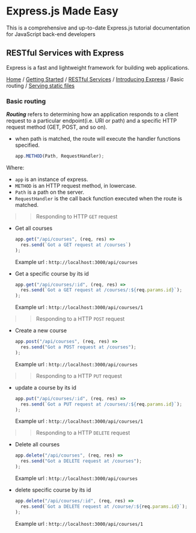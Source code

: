 # Express.js Made Easy

This is a comprehensive and up-to-date Express.js tutorial documentation for JavaScript back-end developers

## RESTful Services with Express

Express is a fast and lightweight framework for building web applications.

[Home](../README.md) / [Getting Started](./getting-started.md) / [RESTful Services](./restful-intro.md) / [Introducing Express](./express-intro.md) / Basic routing / [Serving static files](./serving-static-files.md)

### Basic routing

**_Routing_** refers to determining how an application responds to a client request to a particular endpoint(i.e. URI or path) and a specific HTTP request method (GET, POST, and so on).

- when path is matched, the route will execute the handler functions specified.

  ```js
  app.METHOD(Path, RequestHandler);
  ```

Where:

- `app` is an instance of express.
- `METHOD` is an HTTP request method, in lowercase.
- `Path` is a path on the server.
- `RequestHandler` is the call back function executed when the route is matched.

> > Responding to HTTP `GET` request

- Get all courses

  ```js
  app.get("/api/courses", (req, res) =>
    res.send(`Got a GET request at /courses`)
  );
  ```

  Example url : `http://localhost:3000/api/courses`

- Get a specific course by its id

  ```js
  app.get("/api/courses/:id", (req, res) =>
    res.send(`Got a GET request at /courses/:${req.params.id}`);
  );
  ```

  Example url : `http://localhost:3000/api/courses/1`

> > Responding to a HTTP `POST` request

- Create a new course

  ```js
  app.post("/api/courses", (req, res) =>
    res.send("Got a POST request at /courses");
  );
  ```

  Example url : `http://localhost:3000/api/courses`

> > Responding to a HTTP `PUT` request

- update a course by its id

  ```js
  app.put("/api/courses/:id", (req, res) =>
    res.send(`Got a PUT request at /courses/:${req.params.id}`);
  );
  ```

  Example url : `http://localhost:3000/api/courses/1`

> > Responding to a HTTP `DELETE` request

- Delete all courses

  ```js
  app.delete("/api/courses", (req, res) =>
    res.send("Got a DELETE request at /courses");
  );
  ```

  Example url : `http://localhost:3000/api/courses`

- delete specific course by its id

  ```js
  app.delete("/api/courses/:id", (req, res) =>
    res.send(`Got a DELETE request at /course/:${req.params.id}`);
  );
  ```

  Example url : `http://localhost:3000/api/courses/1`
